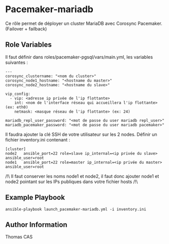 Pacemaker-mariadb
=========

Ce rôle permet de déployer un cluster MariaDB avec Corosync Pacemaker. (Failover + failback) 



Role Variables
--------------

Il faut définir dans roles/pacemaker-pgsql/vars/main.yml, les variables suivantes : 


```
---
corosync_clustername: "<nom du cluster>"
corosync_node1_hostname: "<hostname du master>"
corosync_node2_hostname: "<hostname du slave>"

vip_config:
  - vip: <adresse ip privée de l'ip flottante>
    int: <nom de l'interface réseau qui accueillera l'ip flottante> (ex: eth0)
    netmask: <masque réseau de l'ip flottante> (ex: 24)

mariadb_repl_user_password: "<mot de passe du user mariadb repl_user>"
mariadb_pacemaker_password: "<mot de passe du user mariadb pacemaker>"

```

Il faudra ajouter la clé SSH de votre utilisateur sur les 2 nodes.
Définir un fichier inventory.ini contenant : 

```
[cluster]
node2   ansible_port=22 role=slave ip_internal=<ip privée du slave> ansible_user=root
node1   ansible_port=22 role=master ip_internal=<ip privée du master> ansible_user=root
```
/!\ Il faut conserver les noms node1 et node2, il faut donc ajouter node1 et node2 pointant sur les IPs publiques dans votre fichier hosts /!\


Example Playbook
----------------

```
ansible-playbook launch_pacemaker-mariadb.yml -i inventory.ini
```


Author Information
------------------

Thomas CAS
